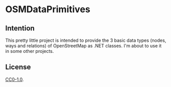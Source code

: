# OSMDataPrimitives

## Intention
This pretty little project is intended to provide the 3 basic data types (nodes, ways and relations) of OpenStreetMap as .NET classes.
I'm about to use it in some other projects.

## License
[CC0-1.0](./LICENSE).
